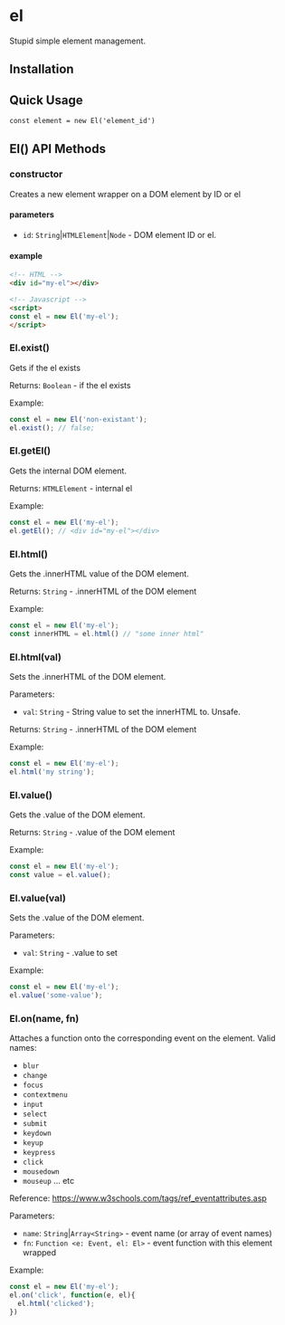 # el

Stupid simple element management.

## Installation

## Quick Usage

```
const element = new El('element_id')
```

## El() API Methods

### constructor
Creates a new element wrapper on a DOM element by ID or el

#### parameters
* `id`: `String`|`HTMLElement`|`Node` - DOM element ID or el.

#### example
```html
<!-- HTML -->
<div id="my-el"></div>

<!-- Javascript -->
<script>
const el = new El('my-el');
</script>
```

### El.exist()
Gets if the el exists

Returns:
`Boolean` - if the el exists

Example:
```javascript
const el = new El('non-existant');
el.exist(); // false;
```

### El.getEl()
Gets the internal DOM element.

Returns:
`HTMLElement` - internal el

Example:
```javascript
const el = new El('my-el');
el.getEl(); // <div id="my-el"></div>
```

### El.html()
Gets the .innerHTML value of the DOM element.

Returns:
`String` - .innerHTML of the DOM element

Example:
```javascript
const el = new El('my-el');
const innerHTML = el.html() // "some inner html"
```

### El.html(val)
Sets the .innerHTML of the DOM element.

Parameters:
* `val`: `String` - String value to set the innerHTML to.  Unsafe.

Returns: 
`String` - .innerHTML of the DOM element

Example:
```javascript
const el = new El('my-el');
el.html('my string');
```

### El.value()
Gets the .value of the DOM element.

Returns:
`String` - .value of the DOM element

Example:
```javascript
const el = new El('my-el');
const value = el.value();
```

### El.value(val)
Sets the .value of the DOM element.

Parameters:
* `val`: `String` - .value to set

Example:
```javascript
const el = new El('my-el');
el.value('some-value');
```

### El.on(name, fn)
Attaches a function onto the corresponding event on the element.  Valid names:
* `blur`
* `change`
* `focus`
* `contextmenu`
* `input`
* `select`
* `submit`
* `keydown`
* `keyup`
* `keypress`
* `click`
* `mousedown`
* `mouseup`
... etc

Reference: https://www.w3schools.com/tags/ref_eventattributes.asp

Parameters:
* `name`: `String`|`Array<String>` - event name (or array of event names)
* `fn`: `Function <e: Event, el: El>` - event function with this element wrapped

Example:
```javascript
const el = new El('my-el');
el.on('click', function(e, el){
  el.html('clicked');
})
```
